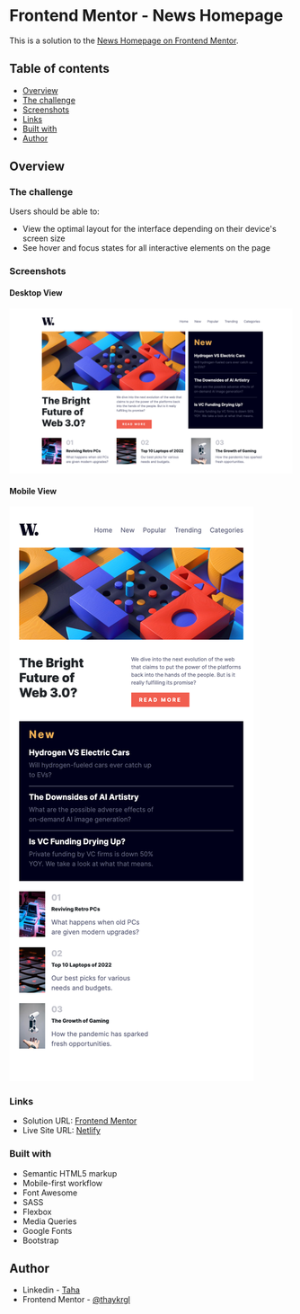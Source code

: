 # Frontend Mentor - News Homepage

This is a solution to the [News Homepage on Frontend Mentor](https://www.frontendmentor.io/challenges/news-homepage-H6SWTa1MFl).

## Table of contents

- [Overview](#overview)
- [The challenge](#the-challenge)
- [Screenshots](#screenshots)
- [Links](#links)
- [Built with](#built-with)
- [Author](#author)

## Overview

### The challenge

Users should be able to:

- View the optimal layout for the interface depending on their device's screen size
- See hover and focus states for all interactive elements on the page

### Screenshots

#### Desktop View

<img src="./images/news-homepage-desktop.png" alt="">

#### Mobile View

<img src="./images/news-homepage-mobile.png" alt="">

### Links

- Solution URL: [Frontend Mentor](https://www.frontendmentor.io/profile/thaykrgl)
- Live Site URL: [Netlify](https://interactive-card-details-fm.netlify.app/)

### Built with

- Semantic HTML5 markup
- Mobile-first workflow
- Font Awesome
- SASS
- Flexbox
- Media Queries
- Google Fonts
- Bootstrap

## Author

- Linkedin - [Taha](https://www.linkedin.com/in/tahaaykiroglu)
- Frontend Mentor - [@thaykrgl](https://www.frontendmentor.io/profile/thaykrgl)
